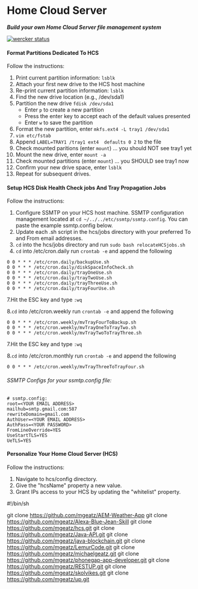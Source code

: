 # Home Cloud Server
***Build your own Home Cloud Server file management system***

[![wercker status](https://app.wercker.com/status/964dec3fd408285f6127cac6320319de/m/ "wercker status")](https://app.wercker.com/project/byKey/964dec3fd408285f6127cac6320319de)

#### Format Partitions Dedicated To HCS
Follow the instructions:

1. Print current partition information: `lsblk`
2. Attach your first new drive to the HCS host machine
3. Re-print current partition information: `lsblk`
4. Find the new drive location (e.g., /dev/sda1)
5. Partition the new drive `fdisk /dev/sda1`
    * Enter `p` to create a new partition
    * Press the enter key to accept each of the default values presented
    * Enter `w` to save the partition
6. Format the new partition, enter `mkfs.ext4 -L tray1 /dev/sda1`
7. `vim etc/fstab`
8. Append `LABEL=TRAY1 /tray1 ext4  defaults 0 2` to the file
9. Check mounted paritions (enter `mount`) ... you should NOT see tray1 yet
10. Mount the new drive, enter `mount -a`
11. Check mounted partitions (enter `mount`) ... you SHOULD see tray1 now
12. Confirm your new drive space, enter `lsblk`
13. Repeat for subsequent drives.



#### Setup HCS Disk Health Check jobs And Tray Propagation Jobs 
Follow the instructions:

1. Configure SSMTP on your HCS host machine. SSMTP configuration management located at `cd ~/../../etc/ssmtp/ssmtp.config`. You can paste the example ssmtp.config below. 
2. Update each .sh script in the hcs/jobs directory with your preferred To and From email addresses. 
3. `cd` into the hcs/jobs directory and run `sudo bash relocateHCSjobs.sh`
4. `cd` into /etc/cron.daily run `crontab -e` and append the following 
```
0 0 * * * /etc/cron.daily/backupUse.sh
0 0 * * * /etc/cron.daily/diskSpaceInfoCheck.sh
0 0 * * * /etc/cron.daily/trayOneUse.sh
0 0 * * * /etc/cron.daily/trayTwoUse.sh
0 0 * * * /etc/cron.daily/trayThreeUse.sh
0 0 * * * /etc/cron.daily/trayFourUse.sh
```
7.Hit the ESC key and type `:wq`

8.`cd` into /etc/cron.weekly run `crontab -e` and append the following
```
0 0 * * * /etc/cron.weekly/mvTrayFourToBackup.sh
0 0 * * * /etc/cron.weekly/mvTrayOneToTrayTwo.sh
0 0 * * * /etc/cron.weekly/mvTrayTwoToTrayThree.sh
```
7.Hit the ESC key and type `:wq`

8.`cd` into /etc/cron.monthly run `crontab -e` and append the following
```
0 0 * * * /etc/cron.weekly/mvTrayThreeToTrayFour.sh
```

###### SSMTP Configs for your ssmtp.config file:

```
# ssmtp.config:
root=<YOUR EMAIL ADDRESS>
mailhub=smtp.gmail.com:587 
rewriteDomain=gmail.com 
AuthUser=<YOUR EMAIL ADDRESS>
AuthPass=<YOUR PASSWORD> 
FromLineOverride=YES 
UseStartTLS=YES 
UeTLS=YES
```

#### Personalize Your Home Cloud Server (HCS)
Follow the instructions:

1. Navigate to hcs/config directory.
2. Give the "hcsName" property a new value.
3. Grant IPs access to your HCS by updating the "whitelist" property.



#!/bin/sh

git clone https://github.com/mgeatz/AEM-Weather-App
git clone https://github.com/mgeatz/Alexa-Blue-Jean-Skill
git clone https://github.com/mgeatz/hcs.git
git clone https://github.com/mgeatz/Java-API.git
git clone https://github.com/mgeatz/java-blockchain.git
git clone https://github.com/mgeatz/LemurCode.git
git clone https://github.com/mgeatz/michaelgeatz.git
git clone https://github.com/mgeatz/phonegap-app-developer.git
git clone https://github.com/mgeatz/RESTUP.git
git clone https://github.com/mgeatz/skolvikes.git
git clone https://github.com/mgeatz/up.git

